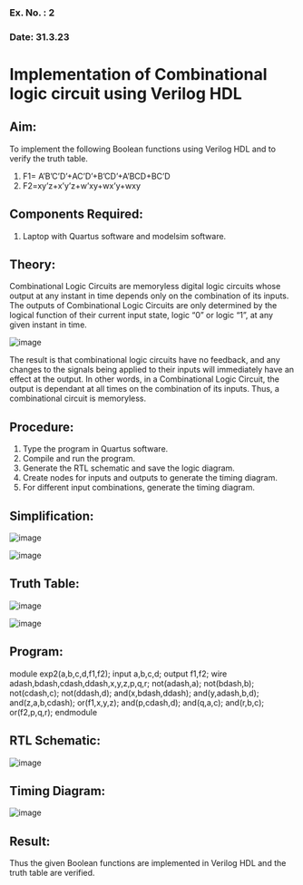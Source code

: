 ### Ex. No. : 2 
### Date: 31.3.23 
# Implementation of Combinational logic circuit using Verilog HDL
## Aim:
To implement the following Boolean functions using Verilog HDL and to verify the truth table.
1. F1= A’B’C’D’+AC’D’+B’CD’+A’BCD+BC’D
2. F2=xy’z+x’y’z+w’xy+wx’y+wxy

## Components Required:
1.	Laptop with Quartus software and modelsim software.

## Theory:
Combinational Logic Circuits are memoryless digital logic circuits whose output at any instant in time depends only on the combination of its inputs.
The outputs of Combinational Logic Circuits are only determined by the logical function of their current input state, logic “0” or logic “1”, at any given instant in time.

![image](https://github.com/rvinifa/ex.2/assets/133735746/949815d3-0912-49c7-81c0-eea1c148d48e)

The result is that combinational logic circuits have no feedback, and any changes to the signals being applied to their inputs will immediately have an effect at the output. In other words, in a Combinational Logic Circuit, the output is dependant at all times on the combination of its inputs. Thus, a combinational circuit is memoryless.

## Procedure:
1.	Type the program in Quartus software.
2.	Compile and run the program.
3.	Generate the RTL schematic and save the logic diagram.
4.	Create nodes for inputs and outputs to generate the timing diagram.
5.	For different input combinations, generate the timing diagram.

## Simplification:

![image](https://github.com/PresillaMary/ex.2/assets/129305503/5fb503ec-bf97-4e32-808f-fd5a4c4a9c7b)


![image](https://github.com/PresillaMary/ex.2/assets/129305503/4af6d9d5-f24f-44be-ac61-52bde67aecbb)



## Truth Table:

![image](https://github.com/PresillaMary/ex.2/assets/129305503/a41bf824-cc63-497b-967c-b6ed895737f6)

![image](https://github.com/PresillaMary/ex.2/assets/129305503/3a614441-70e9-412b-8770-110283f3300e)


## Program:

module exp2(a,b,c,d,f1,f2);
input a,b,c,d;
output f1,f2;
wire adash,bdash,cdash,ddash,x,y,z,p,q,r;
not(adash,a);
not(bdash,b);
not(cdash,c);
not(ddash,d);
and(x,bdash,ddash);
and(y,adash,b,d);
and(z,a,b,cdash);
or(f1,x,y,z);
and(p,cdash,d);
and(q,a,c);
and(r,b,c);
or(f2,p,q,r);
endmodule


## RTL Schematic:

![image](https://github.com/PresillaMary/ex.2/assets/129305503/e6d9dc50-7612-4e92-b3f9-e6cdcbc18079)



## Timing Diagram:

![image](https://github.com/PresillaMary/ex.2/assets/129305503/37f19053-5bcd-4369-8e1a-f1b30d1c09e5)





## Result:

Thus the given Boolean functions are implemented in Verilog HDL and the truth table are verified.



